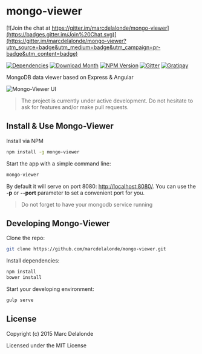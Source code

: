 # mongo-viewer

[![Join the chat at https://gitter.im/marcdelalonde/mongo-viewer](https://badges.gitter.im/Join%20Chat.svg)](https://gitter.im/marcdelalonde/mongo-viewer?utm_source=badge&utm_medium=badge&utm_campaign=pr-badge&utm_content=badge)

[![Dependencies](http://img.shields.io/david/marcdelalonde/mongo-viewer.svg?style=flat)](https://david-dm.org/marcdelalonde/mongo-viewer)
[![Download Month](http://img.shields.io/npm/dm/mongo-viewer.svg?style=flat)](https://www.npmjs.org/package/mongo-viewer)
[![NPM Version](http://img.shields.io/npm/v/mongo-viewer.svg?style=flat)](https://www.npmjs.org/package/mongo-viewer)
[![Gitter](http://img.shields.io/badge/Gitter-room-brightgreen.svg?style=flat)](https://gitter.im/marcdelalonde/mongo-viewer)
[![Gratipay](http://img.shields.io/gratipay/marcdelalonde.svg?style=flat)](https://gratipay.com/marcdelalonde/)

MongoDB data viewer based on Express & Angular

![Mongo-Viewer UI](https://github.com/marcdelalonde/mongo-viewer/blob/master/screen.png)

> The project is currently under active development. Do not hesitate to ask for features and/or make pull requests.

## Install & Use Mongo-Viewer

Install via NPM

```bash
npm install -g mongo-viewer
```

Start the app with a simple command line:


```bash
mongo-viewer
```

By default it will serve on port 8080: [http://localhost:8080/](http://localhost:8080/). You can use the **-p** or **--port** parameter to set a convenient port for you.

> Do not forget to have your mongodb service running

## Developing Mongo-Viewer

Clone the repo:

```bash
git clone https://github.com/marcdelalonde/mongo-viewer.git
```

Install dependencies:

```bash
npm install
bower install
```

Start your developing environment:

```bash
gulp serve
```

## License

Copyright (c) 2015 Marc Delalonde

Licensed under the MIT License